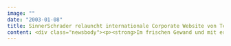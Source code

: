 ```yaml
---
image: ""
date: "2003-01-08"
title: SinnerSchrader relauncht internationale Corporate Website von Tchibo
content: <div class="newsbody"><p><strong>Im frischen Gewand und mit erheblich erweitertem Inhalt tritt jetzt die internationale Corporate Website der Tchibo Frisch-Röst-Kaffee GmbH auf. Der neue Auftritt trägt den gewachsenen Ansprüchen an die Kommunikation mit den Zielgruppen Presse, Öffentlichkeit und potenzielle Bewerber Rechnung.</strong></p><p>Das Internet ist mittlerweile zum Basismedium der Kommunikation mit den unterschiedlichen Zielgruppen des Unternehmens geworden. Eine durchgängige Mehrsprachigkeit in Deutsch und Englisch, die Aktualität der Inhalte und eine direkte Dialog- und Kontaktmöglichkeit mit den verschiedenen Adressaten sind für eine angemessene und effiziente Außendarstellung wichtig.</p><p>Mit dem gestiegenen Umfang und den immer höheren Ansprüchen an die Aktualität einer Corporate Website geht auch ein wachsender Pflegeaufwand einher. Um hier Rationalisierungseffekte zu erzielen, hat SinnerSchrader das vorhandene Redaktionssystem erweitert. Mit den einfach zu bedienenden Tools für die Contentpflege wird Tchibo künftig alle aktuellen Inhalte pflegen.</p><p>Ein weiterer Lösungsbaustein ist das neue internationale Karriere Center, das eine zielgruppenspezifische Online-Bewerbung ermöglicht. SinnerSchrader hat damit einen einfachen und verlässlichen Kanal geschaffen, über den qualifizierte Mitarbeiter für Tchibo gewonnen werden können.</p></div>
---
```

